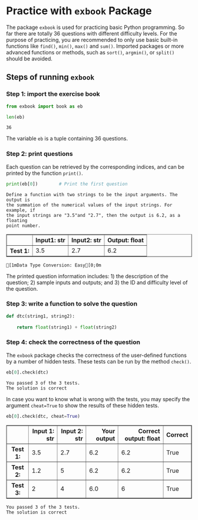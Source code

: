 # Practice with <code>exbook</code> Package

The package <code>exbook</code> is used for practicing basic Python programming. So far there are totally 36 questions with different difficulty levels. For the purpose of practicing, you are recommended to only use basic built-in functions like <code>find()</code>, <code>min()</code>, <code>max()</code> and <code>sum()</code>. Imported packages or more advanced functions or methods, such as <code>sort()</code>, <code>argmin()</code>, or <code>split()</code> should be avoided. 

## Steps of running <code>exbook</code>

### Step 1: import the exercise book


```python
from exbook import book as eb

len(eb)
```




    36



The variable <code>eb</code> is a tuple containing 36 questions.

### Step 2: print questions

Each question can be retrieved by the corresponding indices, and can be printed by the function <code>print()</code>. 


```python
print(eb[0])        # Print the first question
```

    Define a function with two strings to be the input arguments. The output is 
    the summation of the numerical values of the input strings. For example, if 
    the input strings are "3.5"and "2.7", then the output is 6.2, as a floating
    point number.



<div>
<table border="1" class="dataframe">
  <thead>
    <tr style="text-align: right;">
      <th></th>
      <th>Input1: str</th>
      <th>Input2: str</th>
      <th>Output: float</th>
    </tr>
  </thead>
  <tbody>
    <tr>
      <th>Test 1:</th>
      <td>3.5</td>
      <td>2.7</td>
      <td>6.2</td>
    </tr>
  </tbody>
</table>
</div>


    
    [1mData Type Conversion: Easy[0;0m 
    


The printed question information includes: 1) the description of the question; 2) sample inputs and outputs; and 3) the ID and difficulty level of the question.

### Step 3: write a function to solve the question


```python
def dtc(string1, string2):
    
    return float(string1) + float(string2)
```

### Step 4: check the correctness of the question

The <code>exbook</code> package checks the correctness of the user-defined functions by a number of hidden tests. These tests can be run by the method <code>check()</code>. 


```python
eb[0].check(dtc)
```

    You passed 3 of the 3 tests. 
    The solution is correct


In case you want to know what is wrong with the tests, you may specify the argument <code>cheat=True</code> to show the results of these hidden tests.


```python
eb[0].check(dtc, cheat=True)
```


<div>
<style scoped>
    .dataframe tbody tr th:only-of-type {
        vertical-align: middle;
    }

    .dataframe tbody tr th {
        vertical-align: top;
    }

    .dataframe thead th {
        text-align: right;
    }
</style>
<table border="1" class="dataframe">
  <thead>
    <tr style="text-align: right;">
      <th></th>
      <th>Input 1: str</th>
      <th>Input 2: str</th>
      <th>Your output</th>
      <th>Correct output: float</th>
      <th>Correct</th>
    </tr>
  </thead>
  <tbody>
    <tr>
      <th>Test 1:</th>
      <td>3.5</td>
      <td>2.7</td>
      <td>6.2</td>
      <td>6.2</td>
      <td>True</td>
    </tr>
    <tr>
      <th>Test 2:</th>
      <td>1.2</td>
      <td>5</td>
      <td>6.2</td>
      <td>6.2</td>
      <td>True</td>
    </tr>
    <tr>
      <th>Test 3:</th>
      <td>2</td>
      <td>4</td>
      <td>6.0</td>
      <td>6</td>
      <td>True</td>
    </tr>
  </tbody>
</table>
</div>


    You passed 3 of the 3 tests. 
    The solution is correct

